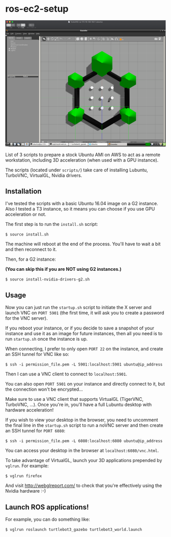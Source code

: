 # ros-ec2-setup
<img src="images/screenshot.png" width="600"/>

List of 3 scripts to prepare a stock Ubuntu AMI on AWS to act as a remote workstation, including 3D
 acceleration (when used with a GPU instance). 

The scripts (located under `scripts/`) take care of installing Lubuntu, TurboVNC, VirtualGL, Nvidia
drivers.

## Installation

I've tested the scripts with a basic Ubuntu 16.04 image on a G2 instance. Also I tested a T3 instance, so it means you can choose if you use GPU acceleration or not.

The first step is to run the `install.sh` script:

`$ source install.sh`

The machine will reboot at the end of the process. You'll have to wait a bit and then reconnect to it.

Then, for a G2 instance:

**(You can skip this if you are NOT using G2 instances.)**

`$ source install-nvidia-drivers-g2.sh`

## Usage

Now you can just run the `startup.sh` script to initiate the X server and launch VNC on `PORT 5901`
(the first time, it will ask you to create a password for the VNC server).

If you reboot your instance, or if you decide to save a snapshot of your instance and use it as an
image for future instances, then all you need is to run `startup.sh` once the instance is up.

When connecting, I prefer to only open `PORT 22` on the instance, and create an SSH tunnel for VNC
like so:

`$ ssh -i permission_file.pem -L 5901:localhost:5901 ubuntu@ip_address`

Then I can use a VNC client to connect to `localhost:5901`.

You can also open `PORT 5901` on your instance and directly connect to it, but the connection won't
be encrypted...

Make sure to use a VNC client that supports VirtualGL (TigerVNC, TurboVNC, ...). Once you're in, you'll
have a full Lubuntu desktop with hardware acceleration!

If you wish to view your desktop in the browser, you need to uncomment the final line in the `startup.sh`
script to run a noVNC server and then create an SSH tunnel for `PORT 6080`:

`$ ssh -i permission_file.pem -L 6080:localhost:6080 ubuntu@ip_address`

You can access your desktop in the browser at `localhost:6080/vnc.html`.

To take advantage of VirtualGL, launch your 3D applications prepended by `vglrun`. For example:

`$ vglrun firefox`

And visit http://webglreport.com/ to check that you're effectively using the Nvidia hardware :-)


## Launch ROS applications!

For example, you can do something like:

`$ vglrun roslaunch turtlebot3_gazebo turtlebot3_world.launch`